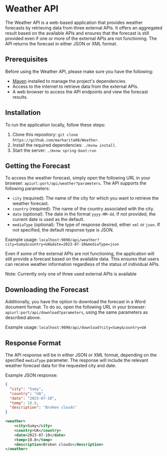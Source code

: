 # Weather API

The Weather API is a web-based application that provides weather forecasts by retrieving data from three external APIs. It offers an aggregated result based on the available APIs and ensures that the forecast is still provided even if one or more of the external APIs are not functioning. The API returns the forecast in either JSON or XML format.

## Prerequisites

Before using the Weather API, please make sure you have the following:

- [Maven](https://maven.apache.org/) installed to manage the project's dependencies.
- Access to the internet to retrieve data from the external APIs.
- A web browser to access the API endpoints and view the forecast results.

## Installation

To run the application locally, follow these steps:

1. Clone this repository: `git clone https://github.com/marharita08/Weather`.
2. Install the required dependencies: `./mvnw install`.
3. Start the server: `./mvnw spring-boot:run`

## Getting the Forecast

To access the weather forecast, simply open the following URL in your browser: `apiurl:port/api/weather?parameters`. The API supports the following parameters:

- `city` (required): The name of the city for which you want to retrieve the weather forecast.
- `country` (required): The name of the country associated with the city.
- `date` (optional): The date in the format `yyyy-MM-dd`. If not provided, the current date is used as the default.
- `mediaType` (optional): The type of response desired, either `xml` or `json`. If not specified, the default response type is JSON.

Example usage: `localhost:9090/api/weather?city=Sumy&country=UA&date=2023-07-10&mediaType=json`

Even if some of the external APIs are not functioning, the application will still provide a forecast based on the available data. This ensures that users can receive weather information regardless of the status of individual APIs.

Note: Currently only one of three used external APIs is available

## Downloading the Forecast

Additionally, you have the option to download the forecast in a Word document format. To do so, open the following URL in your browser: `apiurl:port/api/download?parameters`, using the same parameters as described above.

Example usage: `localhost:9090/api/download?city=Sumy&country=UA`

## Response Format

The API response will be in either JSON or XML format, depending on the specified `mediaType` parameter. The response will include the relevant weather forecast data for the requested city and date.

Example JSON response:
```json
{
  "city": "Sumy",
  "country": "UA",
  "date": "2023-07-10",
  "temp": 18.8,
  "description": "Broken clouds"
}
```

```xml
<weather>
    <city>Sumy</city>
    <country>UA</country>
    <date>2023-07-10</date>
    <temp>18.8</temp>
    <description>Broken clouds</description>
</weather>
```

